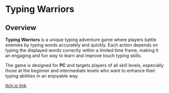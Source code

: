 # Typing Warriors

## Overview
**Typing Warriors** is a unique typing adventure game where players battle enemies by typing words accurately and quickly. Each action depends on typing the displayed words correctly within a limited time frame, making it an engaging and fun way to learn and improve touch typing skills.

The game is designed for **PC** and targets players of all skill levels, especially those at the beginner and intermediate levels who want to enhance their typing abilities in an enjoyable way.

[Itch.io link](https://shutafimpro.itch.io/type-warriors)
